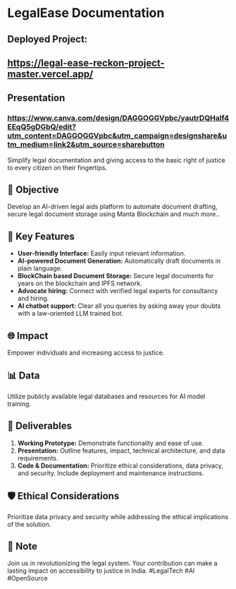 # LegalEase Documentation
## Deployed Project:
## https://legal-ease-reckon-project-master.vercel.app/
## Presentation
### https://www.canva.com/design/DAGGOGGVpbc/yautrDQHalf4EEqQ5gDGbQ/edit?utm_content=DAGGOGGVpbc&utm_campaign=designshare&utm_medium=link2&utm_source=sharebutton
Simplify legal documentation and giving access to the basic right of justice to every citizen on their fingertips.
## 🎯 Objective
Develop an AI-driven legal aids platform to automate document drafting, secure legal document storage using Manta Blockchain and much more..

## 🚀 Key Features
- **User-friendly Interface:** Easily input relevant information.
- **AI-powered Document Generation:** Automatically draft documents in plain language.
- **BlockChain based Document Storage:** Secure legal documents for years on the blockchain and IPFS network.
- **Advocate hiring:** Connect with verified legal experts for consultancy and hiring.
- **AI chatbot support:** Clear all you queries by asking away your doubts with a law-oriented LLM trained bot.

## 🌐 Impact
Empower individuals and increasing access to justice.

## 📊 Data
Utilize publicly available legal databases and resources for AI model training.

## 🔧 Deliverables
1. **Working Prototype:** Demonstrate functionality and ease of use.
2. **Presentation:** Outline features, impact, technical architecture, and data requirements.
3. **Code & Documentation:** Prioritize ethical considerations, data privacy, and security. Include deployment and maintenance instructions.

## 🛡️ Ethical Considerations
Prioritize data privacy and security while addressing the ethical implications of the solution.

## 🚧 Note
Join us in revolutionizing the legal system. Your contribution can make a lasting impact on accessibility to justice in India. #LegalTech #AI #OpenSource
